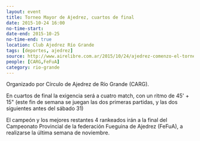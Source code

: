 ```yaml
---
layout: event 
title: Torneo Mayor de Ajedrez, cuartos de final
date: 2015-10-24 16:00
no-time-start: 
date-end: 2015-10-25
no-time-end: true
location: Club Ajedrez Río Grande
tags: [deportes, ajedrez]
source: http://www.airelibre.com.ar/2015/10/24/ajedrez-comenzo-el-torneo-mayor-de-rio-grande-con-17-jugadores-y-un-sistema-distinto-comenzo-el-torneo-mas-importante-del-ano-a-nivel-local/
people: [CARG,FeFuA]
category: rio-grande
---
```


Organizado por Círculo de Ajedrez de Río Grande (CARG).

En cuartos de final la exigencia será a cuatro match, con un ritmo de 45' + 15" (este fin de semana se juegan las dos primeras partidas, y las dos siguientes antes del sábado 31)

El campeón y los mejores restantes 4 rankeados irán a la final del Campeonato Provincial de la federación Fueguina de Ajedrez (FeFuA), a realizarse la última semana de noviembre.